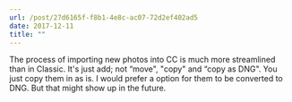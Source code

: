 ```yaml
---
url: /post/27d6165f-f8b1-4e8c-ac07-72d2ef402ad5
date: 2017-12-11
title: ""
---
```


The process of importing new photos into CC is much more streamlined than in Classic. It's just add; not “move", "copy" and “copy as DNG". You just copy them in as is. I would prefer a option for them to be converted to DNG. But that might show up in the future.